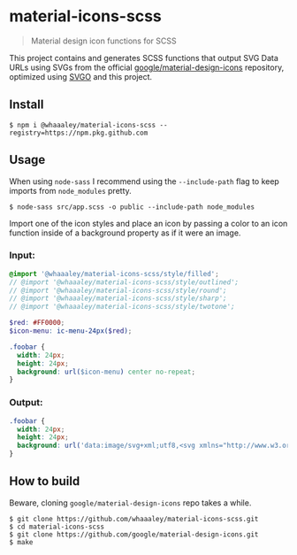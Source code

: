
# material-icons-scss

> Material design icon functions for SCSS

This project contains and generates SCSS functions that output SVG Data URLs using SVGs from the official [google/material-design-icons](https://github.com/google/material-design-icons) repository, optimized using [SVGO](https://github.com/svg/svgo) and this project.

## Install

```
$ npm i @whaaaley/material-icons-scss --registry=https://npm.pkg.github.com
```

## Usage

When using `node-sass` I recommend using the `--include-path` flag to keep imports from `node_modules` pretty.

```
$ node-sass src/app.scss -o public --include-path node_modules
```

Import one of the icon styles and place an icon by passing a color to an icon function inside of a background property as if it were an image.

### Input:

```scss
@import '@whaaaley/material-icons-scss/style/filled';
// @import '@whaaaley/material-icons-scss/style/outlined';
// @import '@whaaaley/material-icons-scss/style/round';
// @import '@whaaaley/material-icons-scss/style/sharp';
// @import '@whaaaley/material-icons-scss/style/twotone';

$red: #FF0000;
$icon-menu: ic-menu-24px($red);

.foobar {
  width: 24px;
  height: 24px;
  background: url($icon-menu) center no-repeat;
}
```

### Output:

```css
.foobar {
  width: 24px;
  height: 24px;
  background: url('data:image/svg+xml;utf8,<svg xmlns="http://www.w3.org/2000/svg" viewBox="0 0 24 24"><path fill="#F00" d="M3 18h18v-2H3v2zm0-5h18v-2H3v2zm0-7v2h18V6H3z"/></svg>') center no-repeat;
}
```

## How to build

Beware, cloning `google/material-design-icons` repo takes a while.

```
$ git clone https://github.com/whaaaley/material-icons-scss.git
$ cd material-icons-scss
$ git clone https://github.com/google/material-design-icons.git
$ make
```

